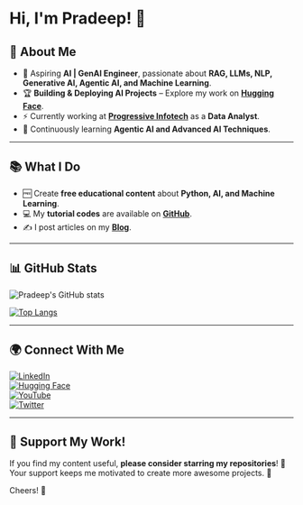 
# Hi, I'm Pradeep! 👋

## 🚀 About Me

- 🎯 Aspiring **AI | GenAI Engineer**, passionate about **RAG, LLMs, NLP, Generative AI, Agentic AI, and Machine Learning**.  
- 🏆 **Building & Deploying AI Projects** – Explore my work on **[Hugging Face](https://huggingface.co/Pradeep8)**.  
- ⚡ Currently working at **[Progressive Infotech](https://www.progressive.in)** as a **Data Analyst**.  
- 🌱 Continuously learning **Agentic AI and Advanced AI Techniques**.  

---

## 📚 What I Do

- 🆓 Create **free educational content** about **Python, AI, and Machine Learning**.
- 💻 My **tutorial codes** are available on **[GitHub](https://github.com/pradeep-kumar8?tab=repositories)**.
- ✍️ I post articles on my **[Blog](#)**.

---

## 📊 GitHub Stats  

![Pradeep's GitHub stats](https://github-readme-stats.vercel.app/api?username=pradeep-kumar8&show_icons=true&theme=radical)
  
[![Top Langs](https://github-readme-stats.vercel.app/api/top-langs/?username=pradeep-kumar8&layout=compact&theme=radical)](https://github.com/anuraghazra/github-readme-stats)

---

## 🌍 Connect With Me  

[![LinkedIn](https://img.shields.io/badge/-white?logo=linkedin&logoColor=0A66C2&style=for-the-badge)](https://linkedin.com/in/your-linkedin-handle)  
[![Hugging Face](https://img.shields.io/badge/-white?logo=huggingface&logoColor=FFCC00&style=for-the-badge)](https://huggingface.co/your-huggingface-profile)  
[![YouTube](https://img.shields.io/badge/-white?logo=youtube&logoColor=FF0000&style=for-the-badge)](https://youtube.com/your-channel)  
[![Twitter](https://img.shields.io/badge/-white?logo=twitter&logoColor=1DA1F2&style=for-the-badge)](https://twitter.com/your-twitter-handle)  

---

## 💖 Support My Work!

If you find my content useful, **please consider starring my repositories**! 🌟  
Your support keeps me motivated to create more awesome projects. 🚀

Cheers! 🍻
